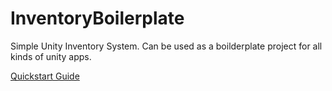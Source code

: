 # InventoryBoilerplate
Simple Unity Inventory System. Can be used as a boilderplate project for all kinds of unity apps.

[Quickstart Guide](https://github.com/Snotax/InventoryBoilerplate/blob/master/Assets/InventorySystem/QuickStart_InventorySystem.pdf)
